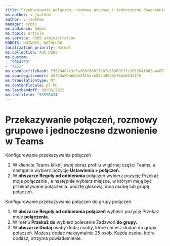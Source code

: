 ```yaml
---
title: Przekazywanie połączeń, rozmowy grupowe i jednoczesne dzwonienie w Teams
ms.author: v-jmathew
author: v-jmathew
manager: scotv
ms.audience: Admin
ms.topic: article
ms.service: o365-administration
ROBOTS: NOINDEX, NOFOLLOW
localization_priority: Normal
ms.collection: Adm_O365
ms.custom:
- "9004159"
- "7251"
ms.openlocfilehash: 23578487c3e5a988f888172b7a15309217c261284f662a4e07f21ba3a4971004
ms.sourcegitcommit: b5f7da89a650d2915dc652449623c78be6247175
ms.translationtype: MT
ms.contentlocale: pl-PL
ms.lasthandoff: 08/05/2021
ms.locfileid: "53996424"
---
```

# <a name="call-forwarding-call-groups-and-simultaneous-ring-in-teams"></a>Przekazywanie połączeń, rozmowy grupowe i jednoczesne dzwonienie w Teams

Konfigurowanie przekazywania połączeń

1. W kliencie Teams kliknij swój obraz profilu w górnej części Teams, a następnie wybierz pozycję **Ustawienia > połączeń**.
2. W **obszarze Reguły od odbierania** połączeń wybierz pozycję Przekaż moje połączenia , a następnie wybierz miejsce, w którym mają być przekazywane połączenia: pocztę głosową, inną osobę lub grupę połączeń. 

Konfigurowanie przekazywania połączeń do grupy połączeń

1. W **obszarze Reguły od odbierania połączeń** wybierz pozycję Przekaż moje **połączenia**.
2. W menu **Przekaż do** wybierz polecenie Zadzwoń **do grupy.**
3. W **obszarze Dodaj** osoby dodaj osoby, które chcesz dodać do grupy połączeń. Możesz dodać maksymalnie 25 osób. Każda osoba, która dodasz, otrzyma powiadomienie.
